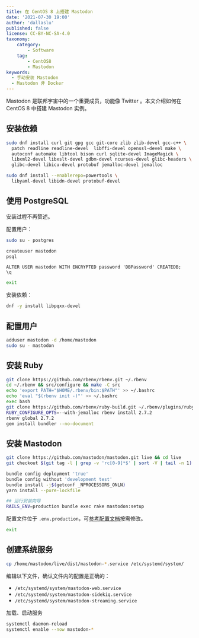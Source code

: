```yaml
---
title: 在 CentOS 8 上搭建 Mastodon
date: '2021-07-30 19:00'
author: 'dallaslu'
published: false
license: CC-BY-NC-SA-4.0
taxonomy:
    category:
        - Software
    tag:
        - CentOS8
        - Mastodon
keywords:
  - 手动安装 Mastodon
  - Mastodon 非 Docker
---
```

Mastodon 是联邦宇宙中的一个重要成员，功能像 Twitter 。本文介绍如何在 CentOS 8 中搭建 Mastodon 实例。

## 安装依赖

```bash
sudo dnf install curl git gpg gcc git-core zlib zlib-devel gcc-c++ \
  patch readline readline-devel  libffi-devel openssl-devel make \
  autoconf automake libtool bison curl sqlite-devel ImageMagick \
  libxml2-devel libxslt-devel gdbm-devel ncurses-devel glibc-headers \
  glibc-devel libicu-devel protobuf jemalloc-devel jemalloc

sudo dnf install --enablerepo=powertools \
  libyaml-devel libidn-devel protobuf-devel
```

## 使用 PostgreSQL

安装过程不再赘述。

配置用户：

```bash
sudo su - postgres
```

```bash
createuser mastodon
psql
```

```postgresql
ALTER USER mastodon WITH ENCRYPTED password 'DBPassword' CREATEDB;
\q
```

```bash
exit
```

安装依赖：

```bash
dnf -y install libpqxx-devel
```

## 配置用户

```bash
adduser mastodon -d /home/mastodon
sudo su - mastodon
```

## 安装 Ruby

```bash
git clone https://github.com/rbenv/rbenv.git ~/.rbenv
cd ~/.rbenv && src/configure && make -C src
echo 'export PATH="$HOME/.rbenv/bin:$PATH"' >> ~/.bashrc
echo 'eval "$(rbenv init -)"' >> ~/.bashrc
exec bash
git clone https://github.com/rbenv/ruby-build.git ~/.rbenv/plugins/ruby-build
RUBY_CONFIGURE_OPTS=--with-jemalloc rbenv install 2.7.2
rbenv global 2.7.2
gem install bundler --no-document
```

## 安装 Mastodon

```bash
git clone https://github.com/mastodon/mastodon.git live && cd live
git checkout $(git tag -l | grep -v 'rc[0-9]*$' | sort -V | tail -n 1)

bundle config deployment 'true'
bundle config without 'development test'
bundle install -j$(getconf _NPROCESSORS_ONLN)
yarn install --pure-lockfile

## 运行安装向导
RAILS_ENV=production bundle exec rake mastodon:setup
```

配置文件位于 `.env.production`，可[参考配置文档](https://docs.joinmastodon.org/zh-cn/admin/config/)按需修改。

```bash
exit
```

## 创建系统服务

```bash
cp /home/mastodon/live/dist/mastodon-*.service /etc/systemd/system/
```

编辑以下文件，确认文件内的配置是正确的：
* `/etc/systemd/system/mastodon-web.service`
* `/etc/systemd/system/mastodon-sidekiq.service`
* `/etc/systemd/system/mastodon-streaming.service`

加载、启动服务

```bash
systemctl daemon-reload
systemctl enable --now mastodon-*
```
